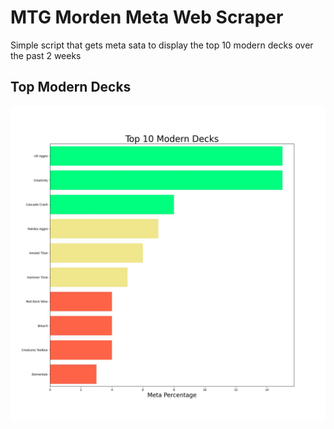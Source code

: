 # MTG Morden Meta Web Scraper
Simple script that gets meta sata to display the top 10 modern decks over the past 2 weeks

## Top Modern Decks
![flow](./mtg_bar.jpg)
